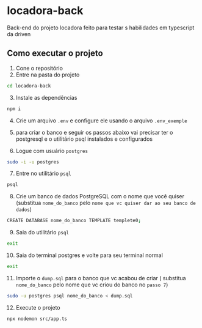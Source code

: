 # locadora-back

Back-end do projeto locadora feito para testar s habilidades em typescript da driven

## Como executar o projeto

1. Cone o repositório
2. Entre na pasta do projeto

```bash
cd locadora-back
```
3. Instale as dependências

```bash
npm i
```
4. Crie um arquivo `.env` e configure ele usando o arquivo `.env_exemple`

5. para criar o banco e seguir os passos abaixo vai precisar ter o postgresql e o utilitário psql instalados e configurados

6. Logue com usuário `postgres`

```bash
sudo -i -u postgres
```

7. Entre no utilitário `psql`

```bash
psql
```

8. Crie um banco de dados PostgreSQL com o nome que você quiser (substitua `nome_do_banco` pelo `nome que vc quiser dar ao seu banco de dados`)

```bash
CREATE DATABASE nome_do_banco TEMPLATE templete0;
```
9. Saia do utilitário `psql`

```bash
exit
```

10. Saia do terminal postgres e volte para seu terminal normal

```bash
exit
```
11. Importe o `dump.sql` para o banco que vc acabou de criar ( substitua `nome_do_banco` pelo nome que vc criou do banco no `passo 7`)

```bash
sudo -u postgres psql nome_do_banco < dump.sql
```
12. Execute o projeto

```bash
npx nodemon src/app.ts
```